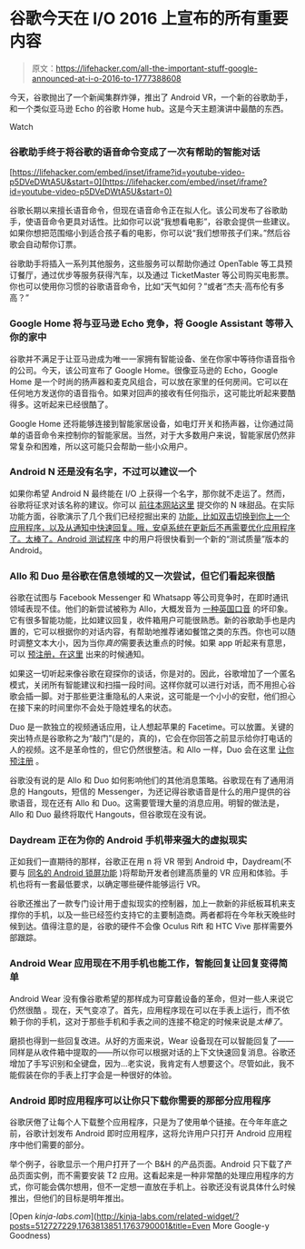 # 谷歌今天在 I/O 2016 上宣布的所有重要内容

> 原文：<https://lifehacker.com/all-the-important-stuff-google-announced-at-i-o-2016-to-1777388608>

今天，谷歌抛出了一个新闻集群炸弹，推出了 Android VR，一个新的谷歌助手，和一个类似亚马逊 Echo 的谷歌 Home hub。这是今天主题演讲中最酷的东西。

Watch

### **谷歌助手终于将谷歌的语音命令变成了一次有帮助的智能对话**

 [https://lifehacker.com/embed/inset/iframe?id=youtube-video-p5DVeDWtA5U&start=0](https://lifehacker.com/embed/inset/iframe?id=youtube-video-p5DVeDWtA5U&start=0) 

谷歌长期以来擅长语音命令，但现在语音命令正在拟人化。该公司发布了谷歌助手，使语音命令更具对话性。比如你可以说“我想看电影”，谷歌会提供一些建议。如果你想把范围缩小到适合孩子看的电影，你可以说“我们想带孩子们来。”然后谷歌会自动帮你订票。

谷歌助手将插入一系列其他服务，这些服务可以帮助你通过 OpenTable 等工具预订餐厅，通过优步等服务获得汽车，以及通过 TicketMaster 等公司购买电影票。你也可以使用你习惯的谷歌语音命令，比如“天气如何？”或者“杰夫·高布伦有多高？”

### Google Home 将与亚马逊 Echo 竞争，将 Google Assistant 等带入你的家中

谷歌并不满足于让亚马逊成为唯一一家拥有智能设备、坐在你家中等待你语音指令的公司。今天，该公司宣布了 Google Home。很像亚马逊的 Echo，Google Home 是一个时尚的扬声器和麦克风组合，可以放在家里的任何房间。它可以在任何地方发送你的语音指令。如果对回声的接收有任何指示，这可能比听起来要酷得多。这听起来已经很酷了。

Google Home 还将能够连接到智能家居设备，如电灯开关和扬声器，让你通过简单的语音命令来控制你的智能家居。当然，对于大多数用户来说，智能家居仍然非常复杂和困难，所以这可能只会帮助一些小众用户。

### **Android N 还是没有名字，不过可以建议一个**

如果你希望 Android N 最终能在 I/O 上获得一个名字，那你就不走运了。然而，谷歌将征求对该名称的建议。你可以 [前往本网站这里](https://www.android.com/versions/name-n/) 提交你的 N 味甜品。在实际功能方面，谷歌演示了几个我们已经挖掘出来的 [功能，比如双击切换到你上一个应用程序，以及从通知中快速回复。哦，安卓系统在更新后不再需要优化应用程序了。太棒了。Android 测试程序](https://lifehacker.com/the-coolest-features-of-android-n-google-didnt-announce-1764114846) 中的用户将很快看到一个新的“测试质量”版本的 Android。

### Allo 和 Duo 是谷歌在信息领域的又一次尝试，但它们看起来很酷

谷歌在试图与 Facebook Messenger 和 Whatsapp 等公司竞争时，在即时通讯领域表现不佳。他们的新尝试被称为 Allo，大概发音为 [一种英国口音](https://youtu.be/d0yGzuoXwRY?t=50) 的坏印象。它有很多智能功能，比如建议回复，收件箱用户可能很熟悉。新的谷歌助手也是内置的，它可以根据你的对话内容，有帮助地推荐诸如餐馆之类的东西。你也可以随时调整文本大小，因为当你*真的*需要表达重点的时候。如果 app 听起来有意思，可以 [预注册，在这里](https://play.google.com/store/apps/details?id=com.google.android.apps.fireball) 出来的时候通知。

如果这一切听起来像谷歌在窥探你的谈话，你是对的。因此，谷歌增加了一个匿名模式，关闭所有智能建议和扫描一段时间。这样你就可以进行对话，而不用担心谷歌会插一脚。对于那些更注重隐私的人来说，这可能是一个小小的安慰，他们担心在接下来的时间里你不会处于隐姓埋名的状态。

Duo 是一款独立的视频通话应用，让人想起苹果的 Facetime。可以放置。关键的突出特点是谷歌称之为“敲门”(是的，真的)，它会在你回答之前显示给你打电话的人的视频。这不是革命性的，但它仍然很整洁。和 Allo 一样，Duo 会在这里 [让你预注册](https://play.google.com/store/apps/details?id=com.google.android.apps.tachyon) 。

谷歌没有说的是 Allo 和 Duo 如何影响他们的其他消息策略。谷歌现在有了通用消息的 Hangouts，短信的 Messenger，为还记得谷歌语音是什么的用户提供的谷歌语音，现在还有 Allo 和 Duo。这需要管理大量的消息应用。明智的做法是，Allo 和 Duo 最终将取代 Hangouts，但谷歌现在没有说。

### Daydream 正在为你的 Android 手机带来强大的虚拟现实

正如我们一直期待的那样，谷歌正在用 n 将 VR 带到 Android 中，Daydream(不要与 [同名的 Android 锁屏功能](http://lifehacker.com/add-widgets-to-daydream-mode-for-a-more-useful-idle-scr-1355384961) )将帮助开发者创建高质量的 VR 应用和体验。手机也将有一套最低要求，以确定哪些硬件能够运行 VR。

谷歌还推出了一款专门设计用于虚拟现实的控制器，加上一款新的非纸板耳机来支撑你的手机，以及一些已经签约支持它的主要制造商。两者都将在今年秋天晚些时候到达。值得注意的是，谷歌的硬件不会像 Oculus Rift 和 HTC Vive 那样需要外部跟踪。

### Android Wear 应用现在不用手机也能工作，智能回复让回复变得简单

Android Wear 没有像谷歌希望的那样成为可穿戴设备的革命，但对一些人来说它仍然很酷 。现在，天气变凉了。首先，应用程序现在可以在手表上运行，而不依赖于你的手机，这对于那些手机和手表之间的连接不稳定的时候来说是*太棒了*。

磨损也得到一些回复改进。从好的方面来说，Wear 设备现在可以智能回复了——同样是从收件箱中提取的——所以你可以根据对话的上下文快速回复消息。谷歌还增加了手写识别和全键盘，因为...老实说，我肯定有人想要这个。尽管如此，我不能假装在你的手表上打字会是一种很好的体验。

### Android 即时应用程序可以让你只下载你需要的那部分应用程序

谷歌厌倦了让每个人下载整个应用程序，只是为了使用单个链接。在今年年底之前，谷歌计划发布 Android 即时应用程序，这将允许用户只打开 Android 应用程序中他们需要的部分。

举个例子，谷歌显示一个用户打开了一个 B&H 的产品页面。Android 只下载了产品页面实例，而不需要安装 T2 应用。这看起来是一种非常酷的处理应用程序的方式，你可能会偶尔想用，但不一定想一直放在手机上。谷歌还没有说具体什么时候推出，但他们的目标是明年推出。

[Open *kinja-labs.com*](http://kinja-labs.com/related-widget/?posts=512727229,1763813851,1763790001&title=Even More Google-y Goodness)